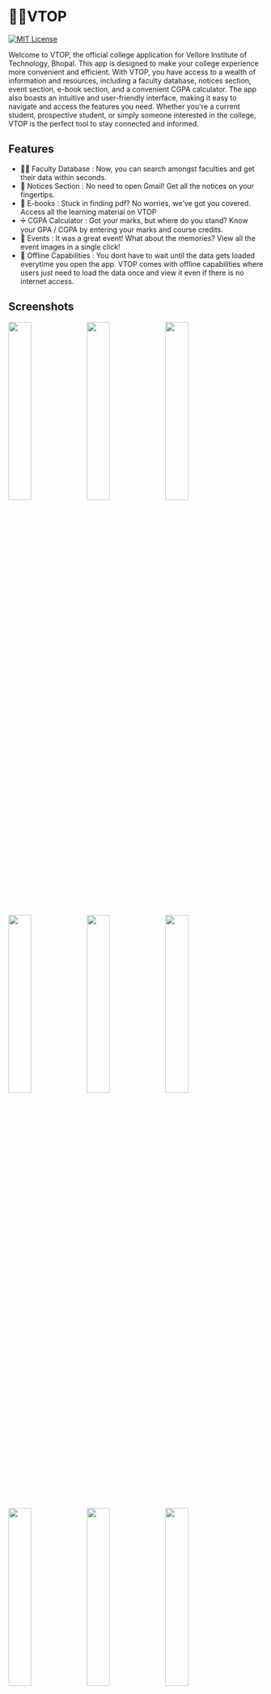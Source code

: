 # 🧑‍🎓VTOP 

[![MIT License](https://img.shields.io/badge/License-MIT-green.svg)](https://choosealicense.com/licenses/mit/)

Welcome to VTOP, the official college application for Vellore Institute of Technology, Bhopal. This app is designed to make your college experience more convenient and efficient. With VTOP, you have access to a wealth of information and resources, including a faculty database, notices section, event section, e-book section, and a convenient CGPA calculator. The app also boasts an intuitive and user-friendly interface, making it easy to navigate and access the features you need. Whether you're a current student, prospective student, or simply someone interested in the college, VTOP is the perfect tool to stay connected and informed.

## Features

- 👨‍🏫 Faculty Database : Now, you can search amongst faculties and get their data within seconds. 
- 🔔 Notices Section : No need to open Gmail! Get all the notices on your fingertips. 
- 📖 E-books : Stuck in finding pdf? No worries, we've got you covered. Access all the learning material on VTOP
- ➗ CGPA Calculator : Got your marks, but where do you stand? Know your GPA / CGPA by entering your marks and course credits.
- 🥳 Events : It was a great event! What about the memories? View all the event images in a single click!
- :shushing_face: Offline Capabilities : You dont have to wait until the data gets loaded everytime you open the app. VTOP comes with offline capabilities where users just need to load the data once and view it even if there is no internet access.

## Screenshots

<img src="https://user-images.githubusercontent.com/88729972/213798649-aab7566b-5bcf-418c-877a-1acc1de28a93.png" width="30%"></img> 
<img src="https://user-images.githubusercontent.com/88729972/213798641-d545c372-144c-4090-b43a-75c23bb30f2b.png" width="30%"></img> 
<img src="https://user-images.githubusercontent.com/88729972/213798647-d1b01135-2624-4738-b5d5-dcce18a64def.png" width="30%"></img> 
<img src="https://user-images.githubusercontent.com/88729972/213798650-247993b5-dd70-4901-bab2-bee3a0dde28e.png" width="30%"></img> 
<img src="https://user-images.githubusercontent.com/88729972/213798653-910816f8-ecd2-4a78-a78d-c5f5982eb1e7.png" width="30%"></img> 
<img src="https://user-images.githubusercontent.com/88729972/213798654-ecb6f601-dbde-4866-b896-fb67ee86fcab.png" width="30%"></img> 
<img src="https://user-images.githubusercontent.com/88729972/213798663-1fc855e6-3443-4884-8d58-683216258536.png" width="30%"></img> 
<img src="https://user-images.githubusercontent.com/88729972/213798656-71596a63-0968-4bba-9f76-ae098fb1e65c.png" width="30%"></img> 
<img src="https://user-images.githubusercontent.com/88729972/213798661-a8c821e6-df9a-4fd4-a8e4-7741192467f3.png" width="30%"></img>


## Libraries used :

 - [Firebase Database](https://github.com/firebase/firebase-android-sdk) 
 - [Firebase Messaging](https://github.com/firebase/firebase-android-sdk)
 - [Auto Images Slider](https://github.com/smarteist/Android-Image-Slider)
 - [Circle Image View](https://github.com/hdodenhof/CircleImageView)
 - [Picasso](https://github.com/square/picasso)
 - [Android-pdf-Viewer](https://github.com/barteksc/AndroidPdfViewer)
 - [Shimmer](https://github.com/facebook/shimmer-android)
 - [Zoomage](https://github.com/jsibbold/zoomage)
 - [Lottie](https://github.com/airbnb/lottie-android)
 - [Meow Bottom Navigation](https://github.com/oneHamidreza/MeowBottomNavigation)
 
 ## General Queries

### 🔒 Found bugs? 

We're glad that you've tried exploring the application with a technical approach. The application is currently in a testing phase, if you found bugs, raise an issue. Furthermore, if you can solve the issue and contribute in this project raise a pull-request!


### 🥱 What makes it different from the official VTOP website?

With the help of this app, users will be able to access information without any hassle! The official website has got various barriers for an user hence it is not user-friendly. But, VTOP-app is user-friendly! You often have to login the portal to gather information regarding faculties, students tend to miss opportunities which are sitting idle in their maibox. Eliminating such issues is the major motive.

Note: This is an open-source project, drop in a mail or a PR to contribute in this repository.


### 🎯What it can do?

- Users can access necessary information in 2-3 clicks!
- Displays all the notices which are sent to you via e-mail directly in the application.
- Quickly view pdfs and calculate your GPA.
- Reach out to faculties without any hassle.

## Clone this project :

Clone this project using CLI 

```bash
  git clone https://github.com/shreyxnsh/VTOP.git
```


## MIT License

Copyright (c) 2023 shreyxnsh

Permission is hereby granted, free of charge, to any person obtaining a copy of this software and associated documentation files (the "Software"), to deal in the Software without restriction, including without limitation the rights to use, copy, modify, merge, publish, distribute, sublicense, and/or sell copies of the Software, and to permit persons to whom the Software is furnished to do so, subject to the following conditions:

The above copyright notice and this permission notice shall be included in all copies or substantial portions of the Software.

THE SOFTWARE IS PROVIDED "AS IS", WITHOUT WARRANTY OF ANY KIND, EXPRESS OR IMPLIED, INCLUDING BUT NOT LIMITED TO THE WARRANTIES OF MERCHANTABILITY, FITNESS FOR A PARTICULAR PURPOSE AND NONINFRINGEMENT. IN NO EVENT SHALL THE AUTHORS OR COPYRIGHT HOLDERS BE LIABLE FOR ANY CLAIM, DAMAGES OR OTHER LIABILITY, WHETHER IN AN ACTION OF CONTRACT, TORT OR OTHERWISE, ARISING FROM, OUT OF OR IN CONNECTION WITH THE SOFTWARE OR THE USE OR OTHER DEALINGS IN THE SOFTWARE.
